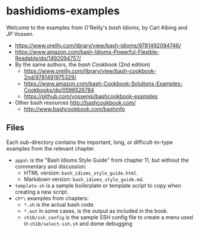# bashidioms-examples

Welcome to the examples from O'Reilly's _bash Idioms_, by Carl Albing and JP Vossen.

* <https://www.oreilly.com/library/view/bash-idioms/9781492094746/>
* <https://www.amazon.com/bash-Idioms-Powerful-Flexible-Readable/dp/1492094757/>
* By the same authors, the _bash Cookbook_ (2nd edition)
    * <https://www.oreilly.com/library/view/bash-cookbook-2nd/9781491975329/>
    * <https://www.amazon.com/bash-Cookbook-Solutions-Examples-Cookbooks/dp/0596526784>
    * <https://github.com/vossenjp/bashcookbook-examples>
* Other bash resources <http://bashcookbook.com/>
    * <http://www.bashcookbook.com/bashinfo>

## Files

Each sub-directory contains the important, long, or difficult-to-type examples from the relevant chapter.

* `appa\` is the "Bash Idioms Style Guide" from chapter 11, but without the commentary and discussion:
    * HTML version: `bash_idioms_style_guide.html`.
    * Markdown version: `bash_idioms_style_guide.md`.
* `template.sh` is a sample boilerplate or template script to copy when creating a new script.
* `ch*\` examples from chapters:
    * `*.sh` is the actual bash code.
    * `*.out` in some cases, is the output as included in the book.
    * `ch10/ssh_config` is the sample SSH config file to create a menu used in `ch10/select-ssh.sh` and dome debugging
